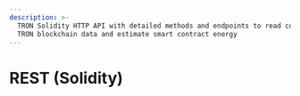 ```yaml
---
description: >-
  TRON Solidity HTTP API with detailed methods and endpoints to read confirmed
  TRON blockchain data and estimate smart contract energy
---
```


# REST (Solidity)

